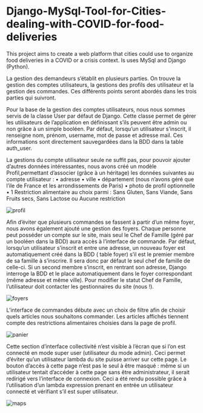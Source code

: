 # Django-MySql-Tool-for-Cities-dealing-with-COVID-for-food-deliveries
This project aims to create a web platform that cities could use to organize food deliveries in a COVID or a crisis context. Is uses MySql and Django (Python).

La gestion des demandeurs s’établit en plusieurs parties. On trouve la gestion des comptes utilisateurs, la gestions des profils des utilisateur et la gestion des commandes. Ces différents points seront abordés dans les trois parties qui suivront.

Pour la base de la gestion des comptes utilisateurs, nous nous sommes servis de la classe User par défaut de Django. Cette classe permet de gérer les utilisateurs de l’application en définissant s’ils peuvent être admin ou non grâce à un simple booléen. Par défaut, lorsqu’un utilisateur s’inscrit, il renseigne nom, prénom, username, mot de passe et adresse mail. Ces informations sont directement sauvegardées dans la BDD dans la table auth_user.

La gestions du compte utilisateur seule ne suffit pas, pour pouvoir ajouter d’autres données intéressantes, nous avons créé un modèle Profil,permettant d’associer (grâce à un héritage) les données suivantes au compte utilisateur :
• adresse
• ville
• département (nous n’avons géré que l’ile de France et les arrondissements de Paris)
• photo de profil optionnelle
• 1 Restriction alimentaire au choix parmi : Sans Gluten, Sans Viande, Sans Fruits secs, Sans Lactose ou Aucune restriction

![profil](https://user-images.githubusercontent.com/59508102/153101784-b9ed4d42-8137-4463-916b-938f11605ce9.jpg)

Afin d’éviter que plusieurs commandes se fassent à partir d’un même foyer, nous avons également ajouté une gestion des foyers. Chaque personne peut posséder un compte sur le site, mais seul le Chef de Famille (géré par un booléen dans la BDD) aura accès à l’interface de commande. Par défaut, lorsqu’un utilisateur s’inscrit et entre une adresse, un nouveau foyer est automatiquement créé dans la BDD ( table foyer) s’il est le premier membre de sa famille à s’inscrire. Il sera donc par défaut le seul chef de famille de celle-ci. Si un second membre s’inscrit, en rentrant son adresse, Django interroge la BDD et le place automatiquement dans le foyer correspondant (même adresse et même ville). Pour modifier le statut Chef de Famille, l’utilisateur doit contacter les gestionnaires du site (nous !).

![foyers](https://user-images.githubusercontent.com/59508102/153101780-e4374ff4-adfa-4648-b5f3-7141c139ce2d.jpg)

L’interface de commandes débute avec un choix de filtre afin de choisir quels articles nous souhaitons commander. Les articles affichés tiennent compte des restrictions alimentaires choisies dans la page de profil.


![panier](https://user-images.githubusercontent.com/59508102/153101781-0e5e77a5-91ea-4a90-b6b2-067c559ffee2.jpg)

Cette section d’interface collectivité n’est visible à l’écran que si l’on est connecté en mode super user (utilisateur du mode admin). Ceci permet d’éviter qu’un utilisateur lambda du site puisse arriver sur cette page. Le bouton d’accès à cette page n’est pas le seul à être masqué : même si un utilisateur tentait d’accéder à cette page sans être administrateur, il serait redirigé vers l’interface de connexion. Ceci a été rendu possible grâce à l’utilisation d’un lambda expression prenant en entrée un utilisateur connecté et vérifiant s’il est super utilisateur.

![maps](https://user-images.githubusercontent.com/59508102/153101783-d37a3a63-93f0-4012-a71b-e20af8cb5a1c.jpg)


